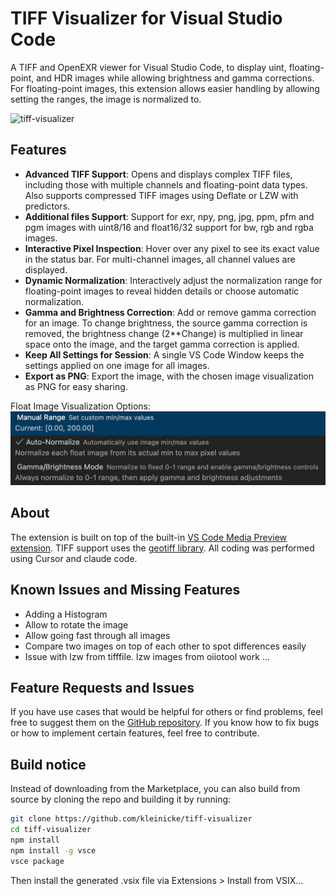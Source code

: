 # TIFF Visualizer for Visual Studio Code

A TIFF and OpenEXR viewer for Visual Studio Code, to display uint, floating-point, and HDR images while allowing brightness and gamma corrections.
For floating-point images, this extension allows easier handling by allowing setting the ranges, the image is normalized to.

![tiff-visualizer](https://github.com/kleinicke/tiff-visualizer/releases/download/v1.0.0/TiffVisualizerVSCode.gif)

## Features

- **Advanced TIFF Support**: Opens and displays complex TIFF files, including those with multiple channels and floating-point data types. Also supports compressed TIFF images using Deflate or LZW with predictors.
- **Additional files Support**: Support for exr, npy, png, jpg, ppm, pfm and pgm images with uint8/16 and float16/32 support for bw, rgb and rgba images.
- **Interactive Pixel Inspection**: Hover over any pixel to see its exact value in the status bar. For multi-channel images, all channel values are displayed.
- **Dynamic Normalization**: Interactively adjust the normalization range for floating-point images to reveal hidden details or choose automatic normalization.
- **Gamma and Brightness Correction**: Add or remove gamma correction for an image. To change brightness, the source gamma correction is removed, the brightness change (2\*\*Change) is multiplied in linear space onto the image, and the target gamma correction is applied.
- **Keep All Settings for Session**: A single VS Code Window keeps the settings applied on one image for all images.
- **Export as PNG**: Export the image, with the chosen image visualization as PNG for easy sharing.

Float Image Visualization Options:
![float-options](assets/tiffVisualizerFloatOptions.png)

## About

The extension is built on top of the built-in [VS Code Media Preview extension](https://github.com/microsoft/vscode/tree/main/extensions/media-preview). TIFF support uses the [geotiff library](https://github.com/geotiffjs/geotiff.js/). All coding was performed using Cursor and claude code.

## Known Issues and Missing Features

- Adding a Histogram
- Allow to rotate the image
- Allow going fast through all images
- Compare two images on top of each other to spot differences easily
- Issue with lzw from tifffile. lzw images from oiiotool work ...

## Feature Requests and Issues

If you have use cases that would be helpful for others or find problems, feel free to suggest them on the [GitHub repository](https://github.com/kleinicke/tiff-visualizer/issues). If you know how to fix bugs or how to implement certain features, feel free to contribute.

## Build notice

Instead of downloading from the Marketplace, you can also build from source by cloning the repo and building it by running:

```bash
git clone https://github.com/kleinicke/tiff-visualizer
cd tiff-visualizer
npm install
npm install -g vsce
vsce package
```

Then install the generated .vsix file via Extensions > Install from VSIX...
